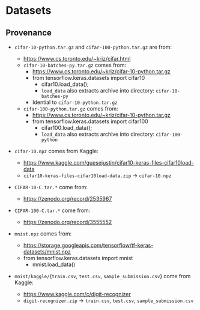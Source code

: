 # Datasets

## Provenance

* `cifar-10-python.tar.gz` and `cifar-100-python.tar.gz` are from: 
  * https://www.cs.toronto.edu/~kriz/cifar.html
  * `cifar-10-batches-py.tar.gz` comes from: 
    * https://www.cs.toronto.edu/~kriz/cifar-10-python.tar.gz
    * from tensorflow.keras.datasets import cifar10
      * cifar10.load_data();
      * `load_data` also extracts archive into directory: `cifar-10-batches-py`
    * Idential to `cifar-10-python.tar.gz`
  * `cifar-100-python.tar.gz` comes from:
    * https://www.cs.toronto.edu/~kriz/cifar-10-python.tar.gz
    * from tensorflow.keras.datasets import cifar100
      * cifar100.load_data();
      * `load_data` also extracts archive into directory: `cifar-100-python`

* `cifar-10.npz` comes from Kaggle: 
  * https://www.kaggle.com/guesejustin/cifar10-keras-files-cifar10load-data
  * `cifar10-keras-files-cifar10load-data.zip` -> `cifar-10.npz`

* `CIFAR-10-C.tar.*` come from:
  * https://zenodo.org/record/2535967
* `CIFAR-100-C.tar.*` come from:
  * https://zenodo.org/record/3555552

* `mnist.npz` comes from: 
  * https://storage.googleapis.com/tensorflow/tf-keras-datasets/mnist.npz
  * from tensorflow.keras.datasets import mnist
    * mnist.load_data()

* `mnist/kaggle/`{`train.csv`, `test.csv`, `sample_submission.csv`} come from Kaggle: 
  * https://www.kaggle.com/c/digit-recognizer
  * `digit-recognizer.zip` -> `train.csv`, `test.csv`, `sample_submission.csv`

